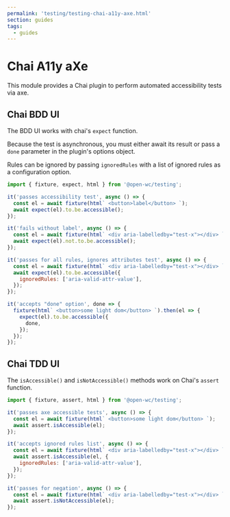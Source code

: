 ```yaml
---
permalink: 'testing/testing-chai-a11y-axe.html'
section: guides
tags:
  - guides
---
```


# Chai A11y aXe

This module provides a Chai plugin to perform automated accessibility tests via axe.

[//]: # 'AUTO INSERT HEADER PREPUBLISH'

## Chai BDD UI

The BDD UI works with chai's `expect` function.

Because the test is asynchronous, you must either await its result or pass a `done` parameter in the plugin's options object.

Rules can be ignored by passing `ignoredRules` with a list of ignored rules as a configuration option.

```js
import { fixture, expect, html } from '@open-wc/testing';

it('passes accessibility test', async () => {
  const el = await fixture(html` <button>label</button> `);
  await expect(el).to.be.accessible();
});

it('fails without label', async () => {
  const el = await fixture(html` <div aria-labelledby="test-x"></div> `);
  await expect(el).not.to.be.accessible();
});

it('passes for all rules, ignores attributes test', async () => {
  const el = await fixture(html` <div aria-labelledby="test-x"></div> `);
  await expect(el).to.be.accessible({
    ignoredRules: ['aria-valid-attr-value'],
  });
});

it('accepts "done" option', done => {
  fixture(html` <button>some light dom</button> `).then(el => {
    expect(el).to.be.accessible({
      done,
    });
  });
});
```

## Chai TDD UI

The `isAccessible()` and `isNotAccessible()` methods work on Chai's `assert` function.

```js
import { fixture, assert, html } from '@open-wc/testing';

it('passes axe accessible tests', async () => {
  const el = await fixture(html` <button>some light dom</button> `);
  await assert.isAccessible(el);
});

it('accepts ignored rules list', async () => {
  const el = await fixture(html` <div aria-labelledby="test-x"></div> `);
  await assert.isAccessible(el, {
    ignoredRules: ['aria-valid-attr-value'],
  });
});

it('passes for negation', async () => {
  const el = await fixture(html` <div aria-labelledby="test-x"></div> `);
  await assert.isNotAccessible(el);
});
```

<script>
  const editLink = document.querySelector('.edit-link a');
  if (editLink) {
    const url = editLink.href;
    editLink.href = url.substr(0, url.indexOf('/master/')) + '/master/packages/chai-a11y-axe/README.md';
  }
</script>
